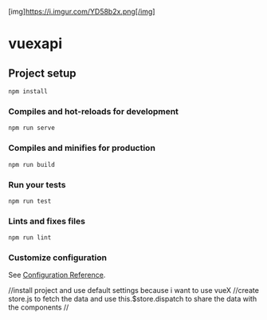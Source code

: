 

[img]https://i.imgur.com/YD58b2x.png[/img]

# vuexapi

## Project setup
```
npm install
```

### Compiles and hot-reloads for development
```
npm run serve
```

### Compiles and minifies for production
```
npm run build
```

### Run your tests
```
npm run test
```

### Lints and fixes files
```
npm run lint
```

### Customize configuration
See [Configuration Reference](https://cli.vuejs.org/config/).


//install project and use default settings because i want to use vueX
//create store.js to fetch the data and use this.$store.dispatch to share the data with the components
//
